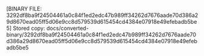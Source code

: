 [BINARY FILE: 3292df8ba9f24504461a0c84f1ed2edc47b989ff34262d7676aade70d386a29d8670ead05ff5d06e9cc8d579539d615454cd4384e07918e49efebadb5be5]
Stored copy: docs/converted-binary/3292df8ba9f24504461a0c84f1ed2edc47b989ff34262d7676aade70d386a29d8670ead05ff5d06e9cc8d579539d615454cd4384e07918e49efebadb5be5
